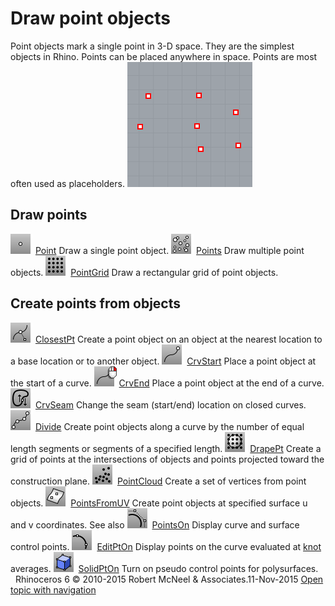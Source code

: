---
---


# Draw point objects
Point objects mark a single point in 3-D space. They are the simplest objects in Rhino. Points can be placed anywhere in space. Points are most often used as placeholders.
![images/curvepoints-002.png](images/curvepoints-002.png)

## Draw points
![images/point.png](images/point.png) [Point](point.html) 
Draw a single point object.
![images/points.png](images/points.png) [Points](points.html) 
Draw multiple point objects.
![images/pointgrid.png](images/pointgrid.png) [PointGrid](pointgrid.html) 
Draw a rectangular grid of point objects.

## Create points from objects
![images/closestpt.png](images/closestpt.png) [ClosestPt](closestpt.html) 
Create a point object on an object at the nearest location to a base location or to another object.
![images/crvstart.png](images/crvstart.png) [CrvStart](crvstart.html) 
Place a point object at the start of a curve.
![images/crvend-rt.png](images/crvend-rt.png) [CrvEnd](crvstart.html#crvend) 
Place a point object at the end of a curve.
![images/crvseam.png](images/crvseam.png) [CrvSeam](crvseam.html) 
Change the seam (start/end) location on closed curves.
![images/divide.png](images/divide.png) [Divide](divide.html) 
Create point objects along a curve by the number of equal length segments or segments of a specified length.
![images/drapept.png](images/drapept.png) [DrapePt](drapept.html) 
Create a grid of points at the intersections of objects and points projected toward the construction plane.
![images/pointcloud.png](images/pointcloud.png) [PointCloud](pointcloud.html) 
Create a set of vertices from point objects.
![images/pointsfromuv.png](images/pointsfromuv.png) [PointsFromUV](pointsfromuv.html) 
Create point objects at specified surface u and v&#160;coordinates.
See also
![images/pointson.png](images/pointson.png) [PointsOn](pointson.html) 
Display curve and surface control points.
![images/editpton.png](images/editpton.png) [EditPtOn](pointson.html#editpton) 
Display points on the curve evaluated at [knot](knot.html) averages.
![images/solidpton.png](images/solidpton.png) [SolidPtOn](pointson.html#solidpton) 
Turn on pseudo control points for polysurfaces.
&#160;
&#160;
Rhinoceros 6 © 2010-2015 Robert McNeel &amp; Associates.11-Nov-2015
 [Open topic with navigation](sak-point.html) 

